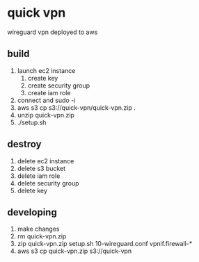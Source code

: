 # quick vpn
wireguard vpn deployed to aws

## build 
1. launch ec2 instance
   1. create key
   2. create security group
   3. create iam role
2. connect and sudo -i
3. aws s3 cp s3://quick-vpn/quick-vpn.zip .
4. unzip quick-vpn.zip
5. ./setup.sh

## destroy
1. delete ec2 instance 
2. delete s3 bucket
3. delete iam role
4. delete security group 
5. delete key

## developing
1. make changes
2. rm quick-vpn.zip
3. zip quick-vpn.zip setup.sh 10-wireguard.conf vpnif.firewall-*
4. aws s3 cp quick-vpn.zip s3://quick-vpn